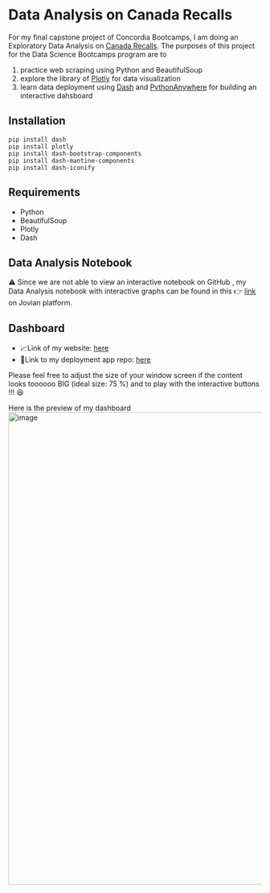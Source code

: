 # Data Analysis on Canada Recalls

For my final capstone project of Concordia Bootcamps, I am doing an Exploratory Data Analysis on [Canada Recalls](https://recalls-rappels.canada.ca/en/search/site). The purposes of this project for the Data Science Bootcamps program are to

1. practice web scraping using Python and BeautifulSoup
2. explore the library of [Plotly](https://plotly.com/) for data visualization
3. learn data deployment using [Dash](https://plotly.com/dash/) and [PythonAnywhere](https://www.pythonanywhere.com/) for building an interactive dahsboard

## Installation
```
pip install dash
pip install plotly
pip install dash-bootstrap-components
pip install dash-mantine-components
pip install dash-iconify
```
## Requirements
- Python
- BeautifulSoup
- Plotly
- Dash

## Data Analysis Notebook

⚠️ Since we are not able to view an interactive notebook on GitHub , 
my Data Analysis notebook with interactive graphs can be found in this 👉 [link](https://jovian.com/ronniekkc/canada-recalls-data-analysis) on Jovian platform.

## Dashboard

- 📈Link of my website: [here](https://recallsdashboard.pythonanywhere.com/)
- 📂Link to my deployment app repo: [here](https://github.com/chanronnie/canada-recalls-app)

Please feel free to adjust the size of your window screen if the content looks toooooo BIG (ideal size: 75 %) and to play with the interactive buttons !!! 😆

Here is the preview of my dashboard
<img width="938" alt="image" src="https://user-images.githubusercontent.com/121308347/232263128-cb49fb53-94f0-4563-a8a9-9b2a84795d72.png">
